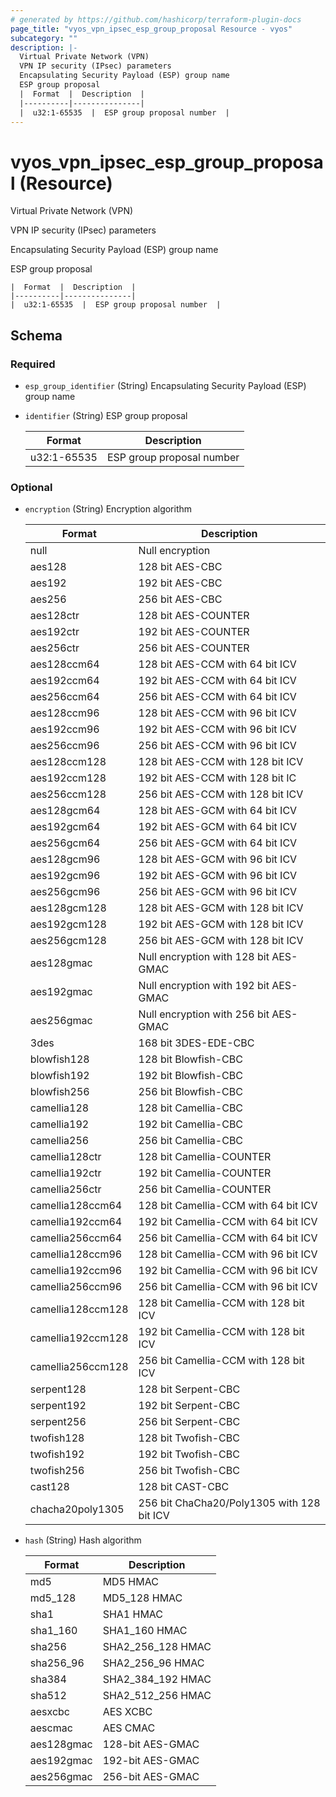 ```yaml
---
# generated by https://github.com/hashicorp/terraform-plugin-docs
page_title: "vyos_vpn_ipsec_esp_group_proposal Resource - vyos"
subcategory: ""
description: |-
  Virtual Private Network (VPN)
  VPN IP security (IPsec) parameters
  Encapsulating Security Payload (ESP) group name
  ESP group proposal
  |  Format  |  Description  |
  |----------|---------------|
  |  u32:1-65535  |  ESP group proposal number  |
---
```


# vyos_vpn_ipsec_esp_group_proposal (Resource)

Virtual Private Network (VPN)

VPN IP security (IPsec) parameters

Encapsulating Security Payload (ESP) group name

ESP group proposal

    |  Format  |  Description  |
    |----------|---------------|
    |  u32:1-65535  |  ESP group proposal number  |



<!-- schema generated by tfplugindocs -->
## Schema

### Required

- `esp_group_identifier` (String) Encapsulating Security Payload (ESP) group name
- `identifier` (String) ESP group proposal

    |  Format  |  Description  |
    |----------|---------------|
    |  u32:1-65535  |  ESP group proposal number  |

### Optional

- `encryption` (String) Encryption algorithm

    |  Format  |  Description  |
    |----------|---------------|
    |  null  |  Null encryption  |
    |  aes128  |  128 bit AES-CBC  |
    |  aes192  |  192 bit AES-CBC  |
    |  aes256  |  256 bit AES-CBC  |
    |  aes128ctr  |  128 bit AES-COUNTER  |
    |  aes192ctr  |  192 bit AES-COUNTER  |
    |  aes256ctr  |  256 bit AES-COUNTER  |
    |  aes128ccm64  |  128 bit AES-CCM with 64 bit ICV  |
    |  aes192ccm64  |  192 bit AES-CCM with 64 bit ICV  |
    |  aes256ccm64  |  256 bit AES-CCM with 64 bit ICV  |
    |  aes128ccm96  |  128 bit AES-CCM with 96 bit ICV  |
    |  aes192ccm96  |  192 bit AES-CCM with 96 bit ICV  |
    |  aes256ccm96  |  256 bit AES-CCM with 96 bit ICV  |
    |  aes128ccm128  |  128 bit AES-CCM with 128 bit ICV  |
    |  aes192ccm128  |  192 bit AES-CCM with 128 bit IC  |
    |  aes256ccm128  |  256 bit AES-CCM with 128 bit ICV  |
    |  aes128gcm64  |  128 bit AES-GCM with 64 bit ICV  |
    |  aes192gcm64  |  192 bit AES-GCM with 64 bit ICV  |
    |  aes256gcm64  |  256 bit AES-GCM with 64 bit ICV  |
    |  aes128gcm96  |  128 bit AES-GCM with 96 bit ICV  |
    |  aes192gcm96  |  192 bit AES-GCM with 96 bit ICV  |
    |  aes256gcm96  |  256 bit AES-GCM with 96 bit ICV  |
    |  aes128gcm128  |  128 bit AES-GCM with 128 bit ICV  |
    |  aes192gcm128  |  192 bit AES-GCM with 128 bit ICV  |
    |  aes256gcm128  |  256 bit AES-GCM with 128 bit ICV  |
    |  aes128gmac  |  Null encryption with 128 bit AES-GMAC  |
    |  aes192gmac  |  Null encryption with 192 bit AES-GMAC  |
    |  aes256gmac  |  Null encryption with 256 bit AES-GMAC  |
    |  3des  |  168 bit 3DES-EDE-CBC  |
    |  blowfish128  |  128 bit Blowfish-CBC  |
    |  blowfish192  |  192 bit Blowfish-CBC  |
    |  blowfish256  |  256 bit Blowfish-CBC  |
    |  camellia128  |  128 bit Camellia-CBC  |
    |  camellia192  |  192 bit Camellia-CBC  |
    |  camellia256  |  256 bit Camellia-CBC  |
    |  camellia128ctr  |  128 bit Camellia-COUNTER  |
    |  camellia192ctr  |  192 bit Camellia-COUNTER  |
    |  camellia256ctr  |  256 bit Camellia-COUNTER  |
    |  camellia128ccm64  |  128 bit Camellia-CCM with 64 bit ICV  |
    |  camellia192ccm64  |  192 bit Camellia-CCM with 64 bit ICV  |
    |  camellia256ccm64  |  256 bit Camellia-CCM with 64 bit ICV  |
    |  camellia128ccm96  |  128 bit Camellia-CCM with 96 bit ICV  |
    |  camellia192ccm96  |  192 bit Camellia-CCM with 96 bit ICV  |
    |  camellia256ccm96  |  256 bit Camellia-CCM with 96 bit ICV  |
    |  camellia128ccm128  |  128 bit Camellia-CCM with 128 bit ICV  |
    |  camellia192ccm128  |  192 bit Camellia-CCM with 128 bit ICV  |
    |  camellia256ccm128  |  256 bit Camellia-CCM with 128 bit ICV  |
    |  serpent128  |  128 bit Serpent-CBC  |
    |  serpent192  |  192 bit Serpent-CBC  |
    |  serpent256  |  256 bit Serpent-CBC  |
    |  twofish128  |  128 bit Twofish-CBC  |
    |  twofish192  |  192 bit Twofish-CBC  |
    |  twofish256  |  256 bit Twofish-CBC  |
    |  cast128  |  128 bit CAST-CBC  |
    |  chacha20poly1305  |  256 bit ChaCha20/Poly1305 with 128 bit ICV  |
- `hash` (String) Hash algorithm

    |  Format  |  Description  |
    |----------|---------------|
    |  md5  |  MD5 HMAC  |
    |  md5_128  |  MD5_128 HMAC  |
    |  sha1  |  SHA1 HMAC  |
    |  sha1_160  |  SHA1_160 HMAC  |
    |  sha256  |  SHA2_256_128 HMAC  |
    |  sha256_96  |  SHA2_256_96 HMAC  |
    |  sha384  |  SHA2_384_192 HMAC  |
    |  sha512  |  SHA2_512_256 HMAC  |
    |  aesxcbc  |  AES XCBC  |
    |  aescmac  |  AES CMAC  |
    |  aes128gmac  |  128-bit AES-GMAC  |
    |  aes192gmac  |  192-bit AES-GMAC  |
    |  aes256gmac  |  256-bit AES-GMAC  |
